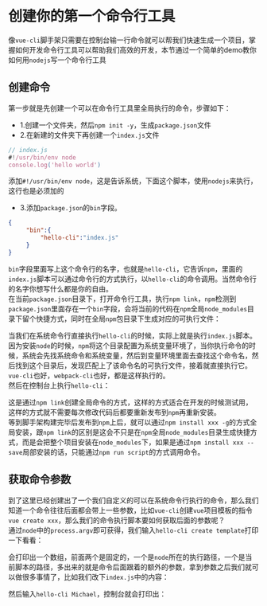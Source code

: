 # 创建你的第一个命令行工具
像`vue-cli`脚手架只需要在控制台输一行命令就可以帮我们快速生成一个项目，掌握如何开发命令行工具可以帮助我们高效的开发，本节通过一个简单的demo教你如何用`nodejs`写一个命令行工具

## 创建命令

第一步就是先创建一个可以在命令行工具里全局执行的命令，步骤如下：
- 1.创建一个文件夹，然后`npm init -y`，生成`package.json`文件
- 2.在新建的文件夹下再创建一个`index.js`文件

```js
// index.js
#!/usr/bin/env node
console.log('hello world')
```

添加`#!/usr/bin/env node`，这是告诉系统，下面这个脚本，使用`nodejs`来执行，这行也是必须加的
- 3.添加`package.json`的`bin`字段。

```json
{
     "bin":{
         "hello-cli":"index.js"  
     }
}
```

`bin`字段里面写上这个命令行的名字，也就是`hello-cli`，它告诉`npm`，里面的`index.js`脚本可以通过命令行的方式执行，以`hello-cli`的命令调用。当然命令行的名字你想写什么都是你的自由。<br>
在当前`package.json`目录下，打开命令行工具，执行`npm link`，`npm`检测到`package.json`里面存在一个`bin`字段，会将当前的代码在`npm`全局`node_modules`目录下留个快捷方式，同时在全局`npm`包目录下生成对应的可执行文件：
<Gimage src="/vision/cli/command/img1.png"/>

当我们在系统命令行直接执行`hello-cli`的时候，实际上就是执行`index.js`脚本。<br>
因为安装`node`的时候，`npm`将这个目录配置为系统变量环境了，当你执行命令的时候，系统会先找系统命令和系统变量，然后到变量环境里面去查找这个命令名，然后找到这个目录后，发现匹配上了该命令名的可执行文件，接着就直接执行它。`vue-cli`也好，`webpack-cli`也好，都是这样执行的。<br>
然后在控制台上执行`hello-cli`：
<Gimage src="/vision/cli/command/img2.png"/>

这是通过`npm link`创建全局命令的方式，这样的方式适合在开发的时候测试用，这样的方式就不需要每次修改代码后都要重新发布到`npm`再重新安装。<br>
等到脚手架构建完毕后发布到`npm`上后，就可以通过`npm install xxx -g`的方式全局安装，跟`npm link`的区别是这会不只是在`npm`全局`node_modules`目录生成快捷方式，而是会把整个项目安装在`node_modules`下，如果是通过`npm install xxx --save`局部安装的话，只能通过`npm run script`的方式调用命令。


## 获取命令参数
到了这里已经创建出了一个我们自定义的可以在系统命令行执行的命令，那么我们知道一个命令往往后面都会带上一些参数，比如`vue-cli`创建`vue`项目模板的指令`vue create xxx`，那么我们的命令执行脚本要如何获取后面的参数呢？<br>
通过`node`中的`process.argv`即可获得，我们输入`hello-cli create template`打印一下看看：
<Gimage src="/vision/cli/command/img3.png"/>

会打印出一个数组，前面两个是固定的，一个是`node`所在的执行路径，一个是当前脚本的路径，多出来的就是命令后面跟着的额外的参数，拿到参数之后我们就可以做很多事情了，比如我们改下`index.js`中的内容：
<Gimage src="/vision/cli/command/img4.png"/>

然后输入`hello-cli Michael`，控制台就会打印出：
<Gimage src="/vision/cli/command/img5.png"/>
